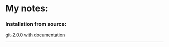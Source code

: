 # My notes:

### Installation from source:

[git-2.0.0 with documentation](installation/from_source/git-2.0.0_with_doc.md)

---